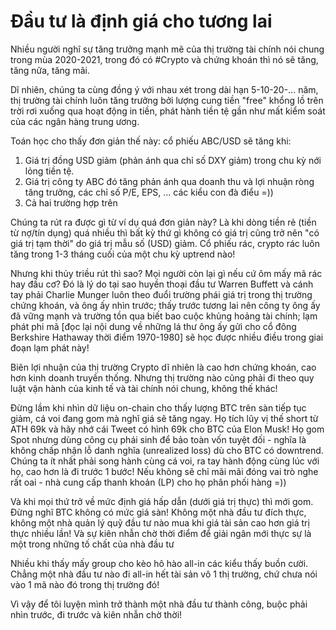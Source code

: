 # Đầu tư là định giá cho tương lai

Nhiều người nghĩ sự tăng trưởng mạnh mẽ của thị trường tài chính nói chung trong mùa 2020-2021, trong đó có #Crypto và chứng khoán thì nó sẽ tăng, tăng nữa, tăng mãi. 

Dĩ nhiên, chúng ta cùng đồng ý với nhau xét trong dài hạn 5-10-20-... năm, thị trường tài chính luôn tăng trưởng bởi lượng cung tiền "free" khổng lồ trên trời rơi xuống qua hoạt động in tiền, phát hành tiền tệ gần như mất kiểm soát của các ngân hàng trung ương. 

Toán học cho thấy đơn giản thế này: cổ phiếu ABC/USD sẽ tăng khi:

1. Giá trị đồng USD giảm (phản ánh qua chỉ số DXY giảm) trong chu kỳ nới lỏng tiền tệ. 
2. Giá trị công ty ABC đó tăng phản ánh qua doanh thu và lợi nhuận ròng tăng trưởng, các chỉ số P/E, EPS, ... các kiểu con đà điểu =))
3. Cả hai trường hợp trên

Chúng ta rút ra được gì từ ví dụ quá đơn giản này? Là khi dòng tiền rẻ (tiền từ nợ/tín dụng) quá nhiều thì bất kỳ thứ gì không có giá trị cũng trở nên "có giá trị tạm thời" do giá trị mẫu số (USD) giảm. Cổ phiếu rác, crypto rác luôn tăng trong 1-3 tháng cuối của một chu kỳ uptrend nào!

Nhưng khi thủy triều rút thì sao? Mọi người còn lại gì nếu cứ ôm mấy mã rác hay đầu cơ? Đó là lý do tại sao huyền thoại đầu tư Warren Buffett và cánh tay phải Charlie Munger luôn theo đuổi trường phái giá trị trong thị trường chứng khoán, và ông ấy nhìn trước; thấy trước tương lai nên công ty ông ấy đã vững mạnh và trường tồn qua biết bao cuộc khủng hoảng tài chính; lạm phát phi mã [đọc lại nội dung về những lá thư ông ấy gửi cho cổ đông Berkshire Hathaway thời điểm 1970-1980] sẽ học được nhiều điều trong giai đoạn lạm phát này!

Biên lợi nhuận của thị trường Crypto dĩ nhiên là cao hơn chứng khoán, cao hơn kinh doanh truyền thống. Nhưng thị trường nào cũng phải đi theo quy luật vận hành của kinh tế và tài chính nói chung, không thế khác!

Đừng lầm khi nhìn dữ liệu on-chain cho thấy lượng BTC trên sàn tiếp tục giảm, cá voi đang gom mà nghĩ giá sẽ tăng ngay. Họ tích lũy vị thế short từ ATH 69k và hãy nhớ cái Tweet có hình 69k cho BTC của Elon Musk! Họ gom Spot nhưng dùng công cụ phái sinh để bảo toàn vốn tuyệt đối - nghĩa là không chấp nhận lỗ danh nghĩa (unrealized loss) dù cho BTC có downtrend. Chúng ta ít nhất phải song hành cùng cá voi, ra tay hành động cùng lúc với họ, cao hơn là đi trước 1 bước! Nếu không sẽ chỉ mãi mãi đóng vai trò nghe rất oai - nhà cung cấp thanh khoản (LP) cho họ phân phối hàng =))

Và khi mọi thứ trở về mức định giá hấp dẫn (dưới giá trị thực) thì mới gom. Đừng nghĩ BTC không có mức giá sàn! Không một nhà đầu tư đích thực, không một nhà quản lý quỹ đầu tư nào mua khi giá tài sản cao hơn giá trị thực nhiều lần! Và sự kiên nhẫn chờ thời điểm để giải ngân mới thực sự là một trong những tố chất của nhà đầu tư

Nhiều khi thấy mấy group cho kèo hô hào all-in các kiểu thấy buồn cười. Chẳng một nhà đầu tư nào đi all-in hết tài sản vô 1 thị trường, chứ chưa nói vào 1 mã nào đó trong thị trường đó!

Vì vậy để tôi luyện mình trở thành một nhà đầu tư thành công, buộc phải nhìn trước, đi trước và kiên nhẫn chờ thời! 